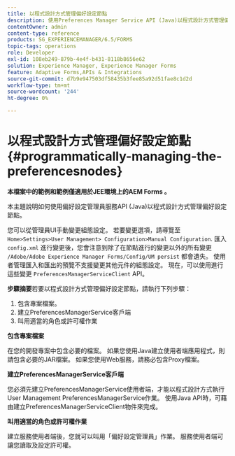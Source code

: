 ```yaml
---
title: 以程式設計方式管理偏好設定節點
description: 使用Preferences Manager Service API (Java)以程式設計方式管理偏好設定節點。
contentOwner: admin
content-type: reference
products: SG_EXPERIENCEMANAGER/6.5/FORMS
topic-tags: operations
role: Developer
exl-id: 108eb249-879b-4e4f-b431-8118b8656e62
solution: Experience Manager, Experience Manager Forms
feature: Adaptive Forms,APIs & Integrations
source-git-commit: d7b9e947503df58435b3fee85a92d51fae8c1d2d
workflow-type: tm+mt
source-wordcount: '244'
ht-degree: 0%

---
```


# 以程式設計方式管理偏好設定節點 {#programmatically-managing-the-preferencesnodes}

**本檔案中的範例和範例僅適用於JEE環境上的AEM Forms 。**

本主題說明如何使用偏好設定管理員服務API (Java)以程式設計方式管理偏好設定節點。

您可以從管理員UI手動變更組態設定。 若要變更選項，請導覽至 `Home>Settings>User Management> Configuration>Manual Configuration`. 匯入 `config.xml` 進行變更後，您會注意到除了在節點進行的變更以外的所有變更 `/Adobe/Adobe Experience Manager Forms/Config/UM persist` 都會遺失。 使用者管理匯入和匯出的預覽不支援變更其他元件的組態設定。 現在，可以使用進行這些變更 `PreferencesManagerServiceClient` API。

**步驟摘要**&#x200B;若要以程式設計方式管理偏好設定節點，請執行下列步驟：

1. 包含專案檔案。
1. 建立PreferencesManagerService客戶端
1. 叫用適當的角色或許可權作業

**包含專案檔案**

在您的開發專案中包含必要的檔案。 如果您使用Java建立使用者端應用程式，則請包含必要的JAR檔案。 如果您使用Web服務，請務必包含Proxy檔案。

**建立PreferencesManagerService客戶端**

您必須先建立PreferencesManagerService使用者端，才能以程式設計方式執行User Management PreferencesManagerService作業。 使用Java API時，可藉由建立PreferencesManagerServiceClient物件來完成。

**叫用適當的角色或許可權作業**

建立服務使用者端後，您就可以叫用「偏好設定管理員」作業。 服務使用者端可讓您讀取及設定許可權。
